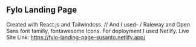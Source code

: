 ## Fylo Landing Page

Created with React.js and Tailwindcss. //
And I used- /
Raleway and Open Sans font familly, fontawesome Icons.
For deployment I used Netlify.
Live Site Link: https://fylo-landing-page-susanto.netlify.app/
